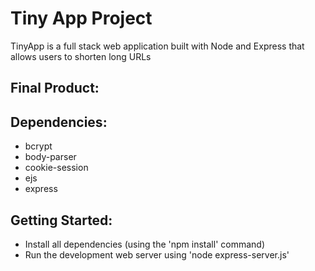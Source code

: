 # Tiny App Project

TinyApp is a full stack web application built with Node and Express that allows users to shorten long URLs


## Final Product:


## Dependencies:

 - bcrypt
 - body-parser
 - cookie-session
 - ejs
 - express


## Getting Started:

 - Install all dependencies (using the 'npm install' command)
 - Run the development web server using 'node express-server.js'

